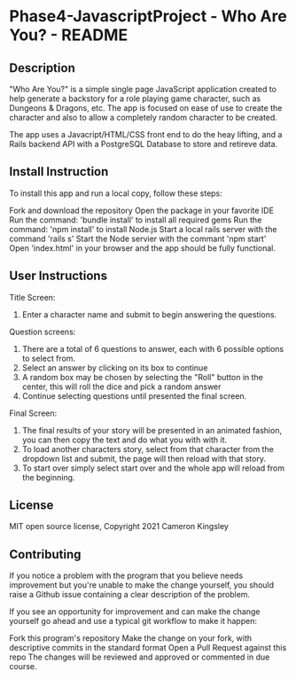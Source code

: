 # Phase4-JavascriptProject - Who Are You? - README

## Description
"Who Are You?" is a simple single page JavaScript application created to help generate a backstory for a role playing game character, such as Dungeons & Dragons, etc. The app is focused on ease of use to create the character and also to allow a completely random character to be created. 

The app uses a Javacript/HTML/CSS front end to do the heay lifting, and a Rails backend API with a PostgreSQL Database to store and retireve data. 

## Install Instruction
To install this app and run a local copy, follow these steps:

Fork and download the repository
Open the package in your favorite IDE
Run the command: 'bundle install' to install all required gems
Run the command: 'npm install' to install Node.js
Start a local rails server with the command 'rails s'
Start the Node servier with the commant 'npm start'   
Open 'index.html' in your browser and the app should be fully functional.

## User Instructions
Title Screen:
1. Enter a character name and submit to begin answering the questions.

Question screens:
1. There are a total of 6 questions to answer, each with 6 possible options to select from.
2. Select an answer by clicking on its box to continue
3. A random box may be chosen by selecting the "Roll" button in the center, this will roll the dice and pick a random answer
4. Continue selecting questions until presented the final screen.

Final Screen:
1. The final results of your story will be presented in an animated fashion, you can then copy the text and do what you with with it.
2. To load another characters story, select from that character from the dropdown list and submit, the page will then reload with that story.
3. To start over simply select start over and the whole app will reload from the beginning. 

## License
MIT open source license, Copyright 2021 Cameron Kingsley

## Contributing
If you notice a problem with the program that you believe needs improvement but you're unable to make the change yourself, you should raise a Github issue containing a clear description of the problem.

If you see an opportunity for improvement and can make the change yourself go ahead and use a typical git workflow to make it happen:

Fork this program's repository
Make the change on your fork, with descriptive commits in the standard format
Open a Pull Request against this repo
The changes will be reviewed and approved or commented in due course.